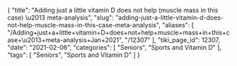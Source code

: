 {
    "title": "Adding just a little vitamin D does not help (muscle mass in this case) \u2013 meta-analysis",
    "slug": "adding-just-a-little-vitamin-d-does-not-help-muscle-mass-in-this-case-meta-analysis",
    "aliases": [
        "/Adding+just+a+little+vitamin+D+does+not+help+muscle+mass+in+this+case+\u2013+meta-analysis+Jan+2021",
        "/12307"
    ],
    "tiki_page_id": 12307,
    "date": "2021-02-06",
    "categories": [
        "Seniors",
        "Sports and Vitamin D"
    ],
    "tags": [
        "Seniors",
        "Sports and Vitamin D"
    ]
}